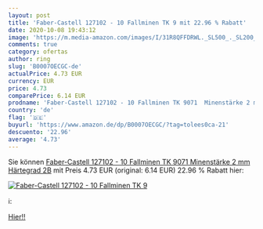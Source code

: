 ```yaml
---
layout: post
title: 'Faber-Castell 127102 - 10 Fallminen TK 9 mit 22.96 % Rabatt'
date: 2020-10-08 19:43:12
image: 'https://m.media-amazon.com/images/I/31R8QFFDRWL._SL500_._SL200_.jpg'
comments: true
category: ofertas
author: ring
slug: 'B0007OECGC-de'
actualPrice: 4.73 EUR
currency: EUR
price: 4.73
comparePrice: 6.14 EUR
prodname: 'Faber-Castell 127102 - 10 Fallminen TK 9071  Minenstärke 2 mm  Härtegrad 2B'
country: 'de'
flag: '🇩🇪'
buyurl: 'https://www.amazon.de/dp/B0007OECGC/?tag=tolees0ca-21'
descuento: '22.96'
average: '4.73'
---
```


Sie können [Faber-Castell 127102 - 10 Fallminen TK 9071  Minenstärke 2 mm  Härtegrad 2B](https://www.amazon.de/dp/B0007OECGC/?tag=tolees0ca-21) mit Preis 4.73 EUR (original: 6.14 EUR) 22.96 % Rabatt hier:

[![Faber-Castell 127102 - 10 Fallminen TK 9](https://m.media-amazon.com/images/I/31R8QFFDRWL._SL500_._SL200_.jpg)](https://www.amazon.de/dp/B0007OECGC/?tag=tolees0ca-21)

ℹ️:


[Hier!!](https://www.amazon.de/dp/B0007OECGC/?tag=tolees0ca-21)
